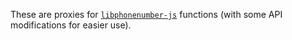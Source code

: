 These are proxies for [`libphonenumber-js`](https://gitlab.com/catamphetamine/libphonenumber-js) functions (with some API modifications for easier use).